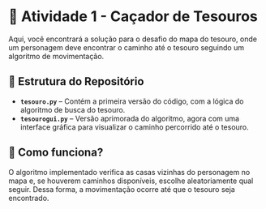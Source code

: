 # 🎯 Atividade 1 - Caçador de Tesouros

Aqui, você encontrará a solução para o desafio do mapa do tesouro, onde um personagem deve encontrar o caminho até o tesouro seguindo um algoritmo de movimentação.

## 📂 Estrutura do Repositório

- **`tesouro.py`** – Contém a primeira versão do código, com a lógica do algoritmo de busca do tesouro.
- **`tesourogui.py`** – Versão aprimorada do algoritmo, agora com uma interface gráfica para visualizar o caminho percorrido até o tesouro.

## 💬 Como funciona?

O algoritmo implementado verifica as casas vizinhas do personagem no mapa e, se houverem caminhos disponíveis, escolhe aleatoriamente qual seguir. Dessa forma, a movimentação ocorre até que o tesouro seja encontrado.
